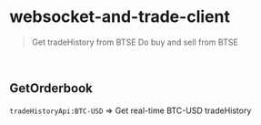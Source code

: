 # websocket-and-trade-client
> Get tradeHistory from BTSE
> Do buy and sell from BTSE

<br>

## GetOrderbook
`tradeHistoryApi:BTC-USD` => Get real-time BTC-USD tradeHistory
